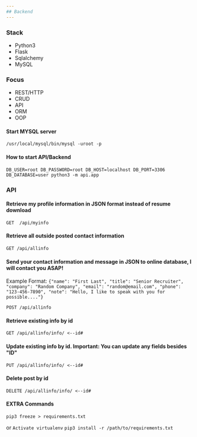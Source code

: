 ```yaml
---
## Backend
---
```

### Stack
* Python3
* Flask
* Sqlalchemy
* MySQL

### Focus
* REST/HTTP
* CRUD
* API
* ORM
* OOP

#### Start MYSQL server
```/usr/local/mysql/bin/mysql -uroot -p```

#### How to start API/Backend
```DB_USER=root DB_PASSWORD=root DB_HOST=localhost DB_PORT=3306 DB_DATABASE=user python3 -m api.app```

### API

#### Retrieve my profile information in JSON format instead of resume download
`GET  /api/myinfo`

#### Retrieve all outside posted contact information
`GET /api/allinfo` 

#### Send your contact information and message in JSON to online database, I will contact you ASAP!
Example Format: 
`{"name": "First Last", "title": "Senior Recruiter", "company": "Random Company", "email": "random@email.com", "phone": "123-456-7890", "note": "Hello, I like to speak with you for possible...."}`

`POST /api/allinfo` 

#### Retrieve existing info by id
`GET /api/allinfo/info/ <--id#` 

#### Update existing info by id. Important: You can update any fields besides "ID"
`PUT /api/allinfo/info/ <--id#` 

#### Delete post by id
`DELETE /api/allinfo/info/ <--id#` 

#### EXTRA Commands
`pip3 freeze > requirements.txt`

or
`Activate virtualenv`
`pip3 install -r /path/to/requirements.txt`

